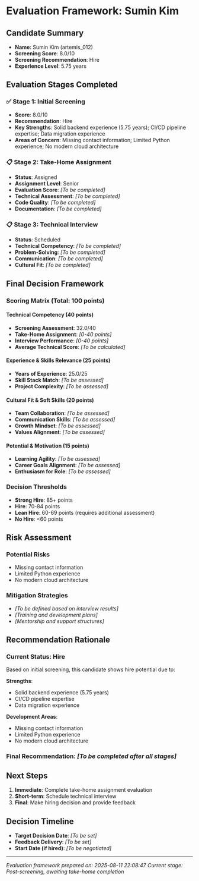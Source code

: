 # Evaluation Framework: Sumin Kim

## Candidate Summary
- **Name**: Sumin Kim (artemis_012)
- **Screening Score**: 8.0/10
- **Screening Recommendation**: Hire
- **Experience Level**: 5.75 years

## Evaluation Stages Completed

### ✅ Stage 1: Initial Screening
- **Score**: 8.0/10
- **Recommendation**: Hire
- **Key Strengths**: Solid backend experience (5.75 years); CI/CD pipeline expertise; Data migration experience
- **Areas of Concern**: Missing contact information; Limited Python experience; No modern cloud architecture

### 📋 Stage 2: Take-Home Assignment
- **Status**: Assigned
- **Assignment Level**: Senior
- **Evaluation Score**: _[To be completed]_
- **Technical Assessment**: _[To be completed]_
- **Code Quality**: _[To be completed]_
- **Documentation**: _[To be completed]_

### 📋 Stage 3: Technical Interview
- **Status**: Scheduled
- **Technical Competency**: _[To be completed]_
- **Problem-Solving**: _[To be completed]_
- **Communication**: _[To be completed]_
- **Cultural Fit**: _[To be completed]_

## Final Decision Framework

### Scoring Matrix (Total: 100 points)

#### Technical Competency (40 points)
- **Screening Assessment**: 32.0/40
- **Take-Home Assignment**: _[0-40 points]_
- **Interview Performance**: _[0-40 points]_
- **Average Technical Score**: _[To be calculated]_

#### Experience & Skills Relevance (25 points)
- **Years of Experience**: 25.0/25
- **Skill Stack Match**: _[To be assessed]_
- **Project Complexity**: _[To be assessed]_

#### Cultural Fit & Soft Skills (20 points)
- **Team Collaboration**: _[To be assessed]_
- **Communication Skills**: _[To be assessed]_
- **Growth Mindset**: _[To be assessed]_
- **Values Alignment**: _[To be assessed]_

#### Potential & Motivation (15 points)
- **Learning Agility**: _[To be assessed]_
- **Career Goals Alignment**: _[To be assessed]_
- **Enthusiasm for Role**: _[To be assessed]_

### Decision Thresholds
- **Strong Hire**: 85+ points
- **Hire**: 70-84 points
- **Lean Hire**: 60-69 points (requires additional assessment)
- **No Hire**: <60 points

## Risk Assessment

### Potential Risks
- Missing contact information
- Limited Python experience
- No modern cloud architecture

### Mitigation Strategies
- _[To be defined based on interview results]_
- _[Training and development plans]_
- _[Mentorship and support structures]_

## Recommendation Rationale

### Current Status: Hire
Based on initial screening, this candidate shows hire potential due to:

**Strengths**:
- Solid backend experience (5.75 years)
- CI/CD pipeline expertise
- Data migration experience

**Development Areas**:
- Missing contact information
- Limited Python experience
- No modern cloud architecture

### Final Recommendation: _[To be completed after all stages]_

## Next Steps
1. **Immediate**: Complete take-home assignment evaluation
2. **Short-term**: Schedule technical interview
3. **Final**: Make hiring decision and provide feedback

## Decision Timeline
- **Target Decision Date**: _[To be set]_
- **Feedback Delivery**: _[To be set]_
- **Start Date (if hired)**: _[To be negotiated]_

---
*Evaluation framework prepared on: 2025-08-11 22:08:47*
*Current stage: Post-screening, awaiting take-home completion*
